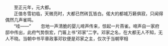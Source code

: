 &#160; &#160; &#160; &#160;至正元年，元大都。  
&#160; &#160; &#160; &#160;正值冬雪初临，天微亮时，大都已然砖瓦皆白。偌大的都城万籁俱寂，只闻得偶然几声雀鸣。  
&#160; &#160; &#160; &#160;“哇——”
&#160; &#160; &#160; &#160;忽地一声清脆的婴儿啼声传来，惊起一片燕雀。啼声自一家府邸中传出，此府气势恢宏，门匾上书“邓家”二字。邓家之名，在大都无人不知，无人不晓。当朝中书平章政事邓钦便是邓家之主，仅次于当朝宰相
